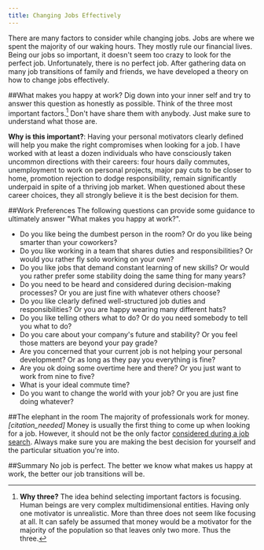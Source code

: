 ```yaml
---
title: Changing Jobs Effectively
---
```


There are many factors to consider while changing jobs. Jobs are where we spent the majority of our waking hours. They mostly rule our financial lives. Being our jobs so important, it doesn't seem too crazy to look for the perfect job. Unfortunately, there is no perfect job. After gathering data on many job transitions of family and friends, we have developed a theory on how to change jobs effectively.


##What makes you happy at work?
Dig down into your inner self and try to answer this question as honestly as possible. Think of the three most important factors.[^why_three] Don't have share them with anybody. Just make sure to understand what those are.

**Why is this important?**: Having your personal motivators clearly defined will help you make the right compromises when looking for a job. I have worked with at least a dozen individuals who have consciously taken uncommon directions with their careers: four hours daily commutes, unemployment to work on personal projects, major pay cuts to be closer to home, promotion rejection to dodge responsibility, remain significantly underpaid in spite of a thriving job market. When questioned about these career choices, they all strongly believe it is the best decision for them.


##Work Preferences
The following questions can provide some guidance to ultimately answer "What makes you happy at work?".

- Do you like being the dumbest person in the room? Or do you like being smarter than your coworkers?
- Do you like working in a team that shares duties and responsibilities? Or would you rather fly solo working on your own?
- Do you like jobs that demand constant learning of new skills? Or would you rather prefer some stability doing the same thing for many years?
- Do you need to be heard and considered during decision-making processes? Or you are just fine with whatever others choose?
- Do you like clearly defined well-structured job duties and responsibilities? Or you are happy wearing many different hats?
- Do you like telling others what to do? Or do you need somebody to tell you what to do?
- Do you care about your company's future and stability? Or you feel those matters are beyond your pay grade?
- Are you concerned that your current job is not helping your personal development? Or as long as they pay you everything is fine?
- Are you ok doing some overtime here and there? Or you just want to work from nine to five?
- What is your ideal commute time?
- Do you want to change the world with your job? Or you are just fine doing whatever?


##The elephant in the room
The majority of professionals work for money.*[citation_needed]* Money is usually the first thing to come up when looking for a job. However, it should not be the only factor [considered during a job search](http://www.npr.org/sections/money/2010/09/07/129703291/new-study-high-incomes-don-t-bring-you-happiness). Always make sure you are making the best decision for yourself and the particular situation you're into.


##Summary
No job is perfect. The better we know what makes us happy at work, the better our job transitions will be.


[^why_three]: **Why three?** The idea behind selecting important factors is focusing. Human beings are very complex multidimensional entities. Having only one motivator is unrealistic. More than three does not seem like focusing at all. It can safely be assumed that money would be a motivator for the majority of the population so that leaves only two more. Thus the three.
